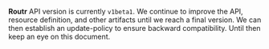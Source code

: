 **Routr** API version is currently `v1beta1`. We continue to improve the API, resource definition, and other artifacts until we reach a final version. We can then establish an update-policy to ensure backward compatibility. Until then keep an eye on this document.
